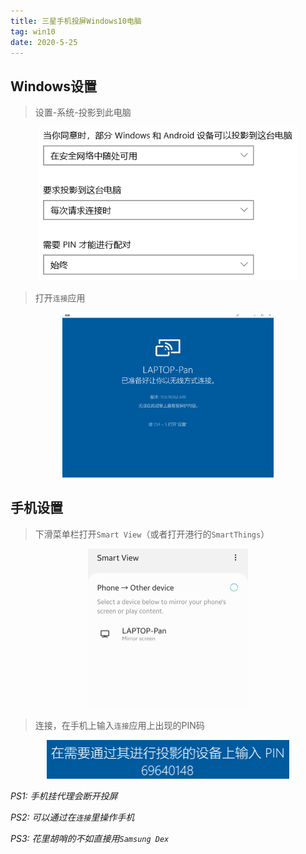 ```yaml
---
title: 三星手机投屏Windows10电脑
tag: win10
date: 2020-5-25
---
```


## Windows设置

> 设置-系统-投影到此电脑

<center><img src="三星手机投屏Windows10电脑\image-20200525135107362.png" alt="Settings" style="zoom:80%;" /></center>

> 打开`连接`应用

<center><img src="三星手机投屏Windows10电脑\image-20200525165155717.png" alt="image" style="zoom: 33%;" /></center>

 <!-- more -->

## 手机设置

> 下滑菜单栏打开`Smart View`（或者打开港行的`SmartThings`）

<center><img src="三星手机投屏Windows10电脑\20200525_170609.png" alt="Smart View" style="zoom: 25%;" /></center>

> 连接，在手机上输入`连接`应用上出现的PIN码

<center><img src="三星手机投屏Windows10电脑\image-20200525171211079.png" alt="PIN" style="zoom:50%;" /></center>

*PS1: 手机挂代理会断开投屏*

*PS2: 可以通过在`连接`里操作手机*

*PS3: 花里胡哨的不如直接用`Samsung Dex`*
